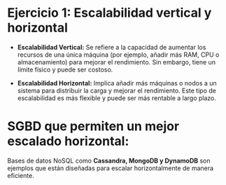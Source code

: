 # Ejercicio 1: Escalabilidad vertical y horizontal

* __Escalabilidad Vertical:__ Se refiere a la capacidad de aumentar los recursos de una única máquina (por ejemplo, añadir más RAM, CPU o almacenamiento) para mejorar el rendimiento. Sin embargo, tiene un límite físico y puede ser costoso.

* __Escalabilidad Horizontal:__ Implica añadir más máquinas o nodos a un sistema para distribuir la carga y mejorar el rendimiento. Este tipo de escalabilidad es más flexible y puede ser más rentable a largo plazo.

# SGBD que permiten un mejor escalado horizontal:

Bases de datos NoSQL como __Cassandra, MongoDB y DynamoDB__ son ejemplos que están diseñadas para escalar horizontalmente de manera eficiente.